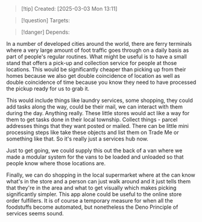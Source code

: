 
>[!tip] Created: [2025-03-03 Mon 13:11]

>[!question] Targets: 

>[!danger] Depends: 

In a number of developed cities around the world, there are ferry terminals where a very large amount of foot traffic goes through on a daily basis as part of people's regular routines. What might be useful is to have a small stand that offers a pick-up and collection service for people at those locations. This would be significantly cheaper than picking up from their homes because we also get double coincidence of location as well as double coincidence of time because you know they need to have processed the pickup ready for us to grab it.

This would include things like laundry services, some shopping, they could add tasks along the way, could be their mail, we can interact with them during the day. Anything really. These little stores would act like a way for them to get tasks done in their local township. Collect things - parcel addresses things that they want posted or mailed. There can be little mini processing steps like take these objects and list them on Trade Me or something like that. So it's really just a services hub now. 

Just to get going, we could supply this out the back of a van where we made a modular system for the vans to be loaded and unloaded so that people know where those locations are. 

Finally, we can do shopping in the local supermarket where at the can know what's in the store and a person can just walk around and it just tells them that they're in the area and what to get visually which makes picking significantly simpler. This app alone could be useful to the online store order fulfillers. It is of course a temporary measure for when all the foodstuffs become automated, but nonetheless the Deno Principle of services seems sound. 